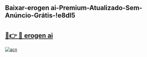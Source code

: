 
## Baixar-erogen ai-Premium-Atualizado-Sem-Anúncio-Grátis-!e8dl5

# <h2><a href="https://andorid.site?title=erogen_ai&ref=27">🔗👉 🔴 erogen ai</a></h2>

[![acn](https://github.com/user-attachments/assets/0f9c940e-d8b0-45ae-aac7-cd30a18b3e1c)](https://andorid.site?title=erogen_ai&ref=27)

